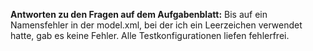 __Antworten zu den Fragen auf dem Aufgabenblatt:__ 
Bis auf ein Namensfehler in der model.xml, bei der ich ein Leerzeichen
verwendet hatte, gab es keine Fehler. Alle Testkonfigurationen liefen fehlerfrei.
